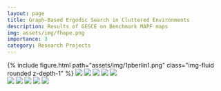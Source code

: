 ```yaml
---
layout: page
title: Graph-Based Ergodic Search in Cluttered Environments
description: Results of GESCE on Benchmark MAPF maps
img: assets/img/fhope.png
importance: 3
category: Research Projects
---
```

<!-- <head>
<meta charset="UTF-8">
<meta name="viewport" content="width=device-width, initial-scale=1.0">
<style>
  /* Style for the grid container */
  .grid-container {
    display: grid;
    grid-template-columns: repeat(auto-fill, minmax(200px, 1fr)); /* Adjust the minimum and maximum width of each grid item */
    gap: 10px; /* Adjust the gap between grid items */
  }

  /* Style for grid items */
  .grid-item {
    width: 100%;
    height: auto;
  }
</style>
</head>
<body>

<div class="grid-container">
  <img class="grid-item" src="assets/img/1pberlin1.png" alt="Image 1">
  <img class="grid-item" src="assets/img/1pboston1.png" alt="Image 2">
  <img class="grid-item" src="assets/img/1pmaze11.png" alt="Image 3">
  <img class="grid-item" src="assets/img/1pmaze32.png" alt="Image 3">
  <img class="grid-item" src="assets/img/1pparis1.png" alt="Image 3">

</div>
</body>
 -->

<div class="row">
  <div class="column">
    {% include figure.html path="assets/img/1pberlin1.png"  class="img-fluid rounded z-depth-1" %}
    <img src="assets/img/1pberlin1.png">
    <img src="assets/img/1pberlin2.png">
    <img src="assets/img/1pberlin5.png">
    <img src="assets/img/1pberlin4.png">
    <img src="assets/img/1pberlin6.png">
  </div>
  <div class="column">
    <img src="assets/img/1pboston1.png">
    <img src="assets/img/1pboston3.png">
    <img src="assets/img/1pboston4.png">
    <img src="assets/img/1pboston5.png">
    <img src="assets/img/1pboston6.png">
  </div>
</div>